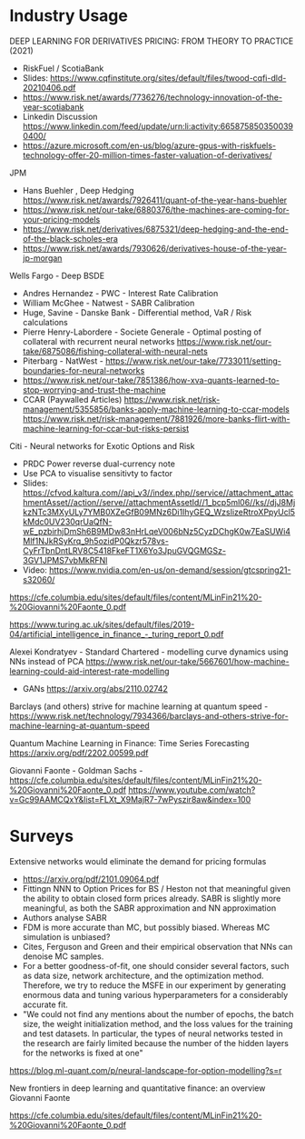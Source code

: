 
# Industry Usage

DEEP LEARNING FOR DERIVATIVES PRICING: FROM THEORY TO PRACTICE (2021)
+ RiskFuel / ScotiaBank
+ Slides: https://www.cqfinstitute.org/sites/default/files/twood-cqfi-dld-20210406.pdf
+ https://www.risk.net/awards/7736276/technology-innovation-of-the-year-scotiabank
+ Linkedin Discussion https://www.linkedin.com/feed/update/urn:li:activity:6658758503500390400/
+ https://azure.microsoft.com/en-us/blog/azure-gpus-with-riskfuels-technology-offer-20-million-times-faster-valuation-of-derivatives/

JPM
+ Hans Buehler , Deep Hedging https://www.risk.net/awards/7926411/quant-of-the-year-hans-buehler
+ https://www.risk.net/our-take/6880376/the-machines-are-coming-for-your-pricing-models
+ https://www.risk.net/derivatives/6875321/deep-hedging-and-the-end-of-the-black-scholes-era
+ https://www.risk.net/awards/7930626/derivatives-house-of-the-year-jp-morgan

Wells Fargo - Deep BSDE
+ Andres Hernandez - PWC - Interest Rate Calibration
+ William McGhee - Natwest - SABR Calibration
+ Huge, Savine - Danske Bank - Differential method, VaR / Risk calculations
+ Pierre Henry-Labordere - Societe Generale - Optimal posting of collateral with recurrent neural networks https://www.risk.net/our-take/6875086/fishing-collateral-with-neural-nets
+ Piterbarg - NatWest - https://www.risk.net/our-take/7733011/setting-boundaries-for-neural-networks	
+ https://www.risk.net/our-take/7851386/how-xva-quants-learned-to-stop-worrying-and-trust-the-machine
+ CCAR (Paywalled Articles) https://www.risk.net/risk-management/5355856/banks-apply-machine-learning-to-ccar-models https://www.risk.net/risk-management/7881926/more-banks-flirt-with-machine-learning-for-ccar-but-risks-persist

Citi - Neural networks for Exotic Options and Risk

+ PRDC Power reverse dual-currency note
+ Use PCA to visualise sensitivty to factor
+ Slides: https://cfvod.kaltura.com//api_v3//index.php//service//attachment_attachmentAsset//action//serve//attachmentAssetId//1_bcp5ml06//ks//djJ8MjkzNTc3MXyULy7YMB0XZeGfB09MNz6Di1IhyGEQ_WzsIizeRtroXPpyUcl5kMdc0UV230qrUaQfN-wE_pzbirhjDmSh6B9MDw83nHrLqeV006bNz5CyzDChgK0w7EaSUWi4Mlf1NJkRSyKrq_9h5ozidP0Qkzr578vs-CyFrTbnDntLRV8C5418FkeFT1X6Yo3JpuGVQGMGSz-3GV1JPMS7vbMkRFNl
+ Video: https://www.nvidia.com/en-us/on-demand/session/gtcspring21-s32060/

https://cfe.columbia.edu/sites/default/files/content/MLinFin21%20-%20Giovanni%20Faonte_0.pdf

https://www.turing.ac.uk/sites/default/files/2019-04/artificial_intelligence_in_finance_-_turing_report_0.pdf

Alexei Kondratyev - Standard Chartered - modelling curve dynamics using NNs instead of PCA https://www.risk.net/our-take/5667601/how-machine-learning-could-aid-interest-rate-modelling

+ GANs https://arxiv.org/abs/2110.02742

 Barclays (and others) strive for machine learning at quantum speed - https://www.risk.net/technology/7934366/barclays-and-others-strive-for-machine-learning-at-quantum-speed

Quantum Machine Learning in Finance: Time Series Forecasting https://arxiv.org/pdf/2202.00599.pdf

Giovanni Faonte - Goldman Sachs - https://cfe.columbia.edu/sites/default/files/content/MLinFin21%20-%20Giovanni%20Faonte_0.pdf
https://www.youtube.com/watch?v=Gc99AAMCQxY&list=FLXt_X9MajR7-7wPyszir8aw&index=100


# Surveys

Extensive networks would eliminate the demand for pricing formulas
+ https://arxiv.org/pdf/2101.09064.pdf
+ Fittingn NNN to Option Prices for BS / Heston not that meaningful given the ability to obtain closed form prices already. SABR is slightly more meaningful, as both the SABR approximation and NN approximation
+ Authors analyse SABR
+ FDM is more accurate than MC, but possibly biased. Whereas MC simulation is unbiased?
+ Cites, Ferguson and Green and their empirical observation that NNs can denoise MC samples.
+ For a better goodness-of-fit, one should consider several factors, such as data size, network architecture, and the optimization method. Therefore, we try to reduce the MSFE in our experiment by generating enormous data and tuning various hyperparameters for a considerably accurate fit.
+ "We could not find any mentions about the number of epochs, the batch size, the weight initialization method, and the loss values for the training and test datasets. In particular, the types of neural networks tested in the research are fairly limited because the number of the hidden layers for the networks is fixed at one"



https://blog.ml-quant.com/p/neural-landscape-for-option-modelling?s=r

New frontiers in deep learning and quantitative finance: an overview Giovanni Faonte

https://cfe.columbia.edu/sites/default/files/content/MLinFin21%20-%20Giovanni%20Faonte_0.pdf
